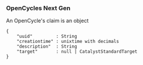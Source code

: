 ### OpenCycles Next Gen

An OpenCycle's claim is an object

```
{
    "uuid"         : String
    "creationtime" : unixtime with decimals
    "description"  : String
    "target"       : null | CatalystStandardTarget
}
```
